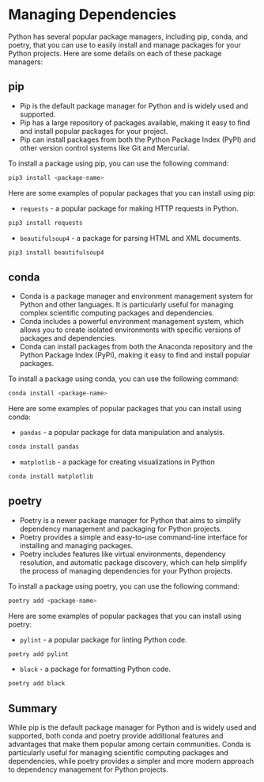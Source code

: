 # Managing Dependencies

Python has several popular package managers, including pip, conda, and poetry, that you can use to easily install and manage packages for your Python projects. Here are some details on each of these package managers:

## pip

- Pip is the default package manager for Python and is widely used and supported.
- Pip has a large repository of packages available, making it easy to find and install popular packages for your project.
- Pip can install packages from both the Python Package Index (PyPI) and other version control systems like Git and Mercurial.

To install a package using pip, you can use the following command:

```bash
pip3 install <package-name>
```

Here are some examples of popular packages that you can install using pip:

- `requests` - a popular package for making HTTP requests in Python.

```bash
pip3 install requests
```

- `beautifulsoup4` - a package for parsing HTML and XML documents.

```bash
pip3 install beautifulsoup4
```

## conda

- Conda is a package manager and environment management system for Python and other languages. It is particularly useful for managing complex scientific computing packages and dependencies.
- Conda includes a powerful environment management system, which allows you to create isolated environments with specific versions of packages and dependencies.
- Conda can install packages from both the Anaconda repository and the Python Package Index (PyPI), making it easy to find and install popular packages.

To install a package using conda, you can use the following command:

```bash
conda install <package-name>
```

Here are some examples of popular packages that you can install using conda:

- `pandas` - a popular package for data manipulation and analysis.

```bash
conda install pandas
```

- `matplotlib` - a package for creating visualizations in Python

```bash
conda install matplotlib
```

## poetry

- Poetry is a newer package manager for Python that aims to simplify dependency management and packaging for Python projects.
- Poetry provides a simple and easy-to-use command-line interface for installing and managing packages.
- Poetry includes features like virtual environments, dependency resolution, and automatic package discovery, which can help simplify the process of managing dependencies for your Python projects.

To install a package using poetry, you can use the following command:

```bash
poetry add <package-name>
```

Here are some examples of popular packages that you can install using poetry:

- `pylint` - a popular package for linting Python code.

```bash
poetry add pylint
```

- `black` - a package for formatting Python code.

```bash
poetry add black
```

## Summary

While pip is the default package manager for Python and is widely used and supported, both conda and poetry provide additional features and advantages that make them popular among certain communities. Conda is particularly useful for managing scientific computing packages and dependencies, while poetry provides a simpler and more modern approach to dependency management for Python projects.
